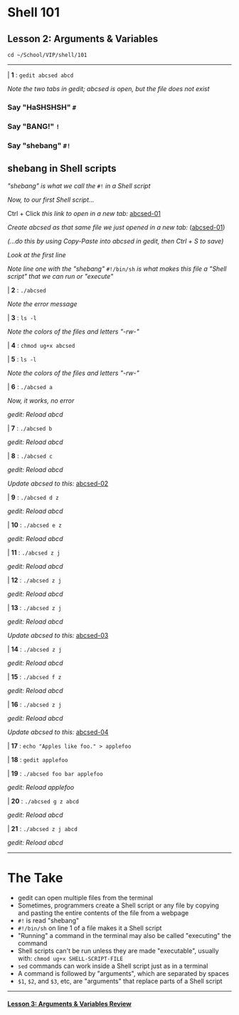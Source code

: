 # Shell 101
## Lesson 2: Arguments & Variables

`cd ~/School/VIP/shell/101`

___

| **1** : `gedit abcsed abcd`

*Note the two tabs in gedit; abcsed is open, but the file does not exist*

### Say "HaSHSHSH" `#`

### Say "BANG!" `!`

### Say "shebang" `#!`

## shebang in Shell scripts

*"shebang" is what we call the* `#!` *in a Shell script*

*Now, to our first Shell script...*

Ctrl + Click *this link to open in a new tab:* [abcsed-01](https://github.com/inkVerb/vip/blob/master/101-shell/abcsed-01)

*Create abcsed as that same file we just opened in a new tab:* ([abcsed-01](https://github.com/inkVerb/vip/blob/master/101-shell/abcsed-01))

*(...do this by using Copy-Paste into abcsed in gedit, then Ctrl + S to save)*

*Look at the first line*

*Note line one with the "shebang"* `#!/bin/sh` *is what makes this file a "Shell script" that we can run or "execute"*

| **2** : `./abcsed`

*Note the error message*

| **3** : `ls -l`

*Note the colors of the files and letters "-rw-"*

| **4** : `chmod ug+x abcsed`

| **5** : `ls -l`

*Note the colors of the files and letters "-rw-"*

| **6** : `./abcsed a`

*Now, it works, no error*

*gedit: Reload abcd*

| **7** : `./abcsed b`

*gedit: Reload abcd*

| **8** : `./abcsed c`

*gedit: Reload abcd*

*Update abcsed to this:* [abcsed-02](https://github.com/inkVerb/vip/blob/master/101-shell/abcsed-02)

| **9** : `./abcsed d z`

*gedit: Reload abcd*

| **10** : `./abcsed e z`

*gedit: Reload abcd*

| **11** : `./abcsed z j`

*gedit: Reload abcd*

| **12** : `./abcsed z j`

*gedit: Reload abcd*

| **13** : `./abcsed z j`

*gedit: Reload abcd*

*Update abcsed to this:* [abcsed-03](https://github.com/inkVerb/vip/blob/master/101-shell/abcsed-03)

| **14** : `./abcsed z j`

*gedit: Reload abcd*

| **15** : `./abcsed f z`

*gedit: Reload abcd*

| **16** : `./abcsed z j`

*gedit: Reload abcd*

*Update abcsed to this:* [abcsed-04](https://github.com/inkVerb/vip/blob/master/101-shell/abcsed-04)

| **17** : `echo "Apples like foo." > applefoo`

| **18** : `gedit applefoo`

| **19** : `./abcsed foo bar applefoo`

*gedit: Reload applefoo*

| **20** : `./abcsed g z abcd`

*gedit: Reload abcd*

| **21** : `./abcsed z j abcd`

*gedit: Reload abcd*

___

# The Take

- gedit can open multiple files from the terminal
- Sometimes, programmers create a Shell script or any file by copying and pasting the entire contents of the file from a webpage
- `#!` is read "shebang"
- `#!/bin/sh` on line 1 of a file makes it a Shell script
- "Running" a command in the terminal may also be called "executing" the command
- Shell scripts can't be run unless they are made "executable", usually with: `chmod ug+x SHELL-SCRIPT-FILE`
- `sed` commands can work inside a Shell script just as in a terminal
- A command is followed by "arguments", which are separated by spaces
- `$1`, `$2`, and `$3`, etc, are "arguments" that replace parts of a Shell script

___

#### [Lesson 3: Arguments & Variables Review](https://github.com/inkVerb/vip/blob/master/101-shell/Lesson-03.md)
